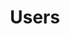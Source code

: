 ---
title: "Users"
linkTitle: "Users"
toc_hide: true
weight: 1
# description: >
#    Configure Portainer to use Active Directory as the external source
---